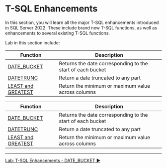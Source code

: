 ﻿# T-SQL Enhancements

In this section, you will learn all the major T-SQL enhancements introduced in SQL Server 2022. These include brand new T-SQL functions, as well as enhancements to several existing T-SQL functions.

Lab in this section include:

|Function                |Description|
|------------------------|------------------------------------------------------------|
| [DATE_BUCKET](https://github.com/lennilobel/sql2022-workshop-hol/blob/main/HOL/1.%20T-SQL%20Enhancements/1.%20DATE_BUCKET.md)                            | Returns the date corresponding to the start of each bucket |
| [DATETRUNC](https://github.com/lennilobel/sql2022-workshop-hol/blob/main/HOL/1.%20T-SQL%20Enhancements/2.%20DATETRUNC.md)                | Return a date truncated to any part                        |
| [LEAST and GREATEST](https://github.com/lennilobel/sql2022-workshop-hol/blob/main/HOL/1.%20T-SQL%20Enhancements/3.%20LEAST%20and%20GREATEST.md)   | Return the minimum or maximum value across columns         |

|Function                |Description|
|--------------------------------------------------------------------------------------------------------------------------------------------------|------------------------------------------------------------|
| [DATE_BUCKET](https://github.com/lennilobel/sql2022-workshop-hol/blob/main/HOL/1.%20T-SQL%20Enhancements/1.%20DATE_BUCKET.md)                    | Returns the date corresponding to the start of each bucket |
| [DATETRUNC](https://github.com/lennilobel/sql2022-workshop-hol/blob/main/HOL/1.%20T-SQL%20Enhancements/2.%20DATETRUNC.md)                        | Return a date truncated to any part                        |
| [LEAST and GREATEST](https://github.com/lennilobel/sql2022-workshop-hol/blob/main/HOL/1.%20T-SQL%20Enhancements/3.%20LEAST%20and%20GREATEST.md)  | Return the minimum or maximum value across columns         |

___

[Lab: T-SQL Enhancements - DATE_BUCKET ▶](https://github.com/lennilobel/sql2022-workshop-hol/blob/main/HOL/1.%20T-SQL%20Enhancements/1.%20DATE_BUCKET.md)

